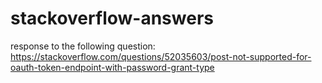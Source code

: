 # stackoverflow-answers

response to  the following question: https://stackoverflow.com/questions/52035603/post-not-supported-for-oauth-token-endpoint-with-password-grant-type
